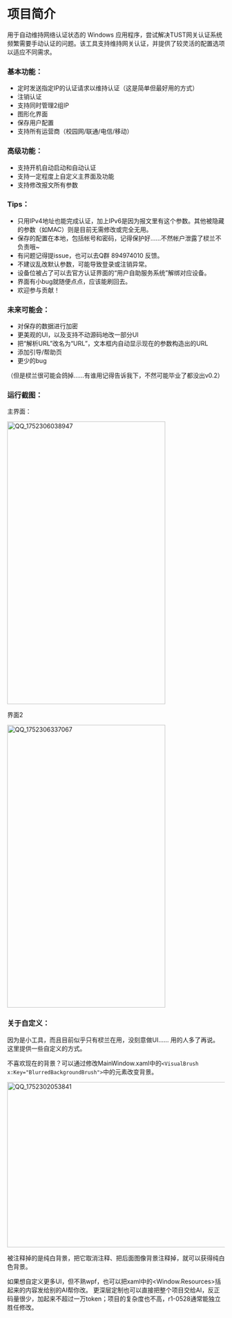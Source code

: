 

# 项目简介

用于自动维持网络认证状态的 Windows 应用程序，尝试解决TUST网关认证系统频繁需要手动认证的问题。该工具支持维持网关认证，并提供了较灵活的配置选项以适应不同需求。

### **基本功能：**

- 定时发送指定IP的认证请求以维持认证（这是简单但最好用的方式）
- 注销认证
- 支持同时管理2组IP
- 图形化界面
- 保存用户配置
- 支持所有运营商（校园网/联通/电信/移动）

### **高级功能：**

- 支持开机自动启动和自动认证
- 支持一定程度上自定义主界面及功能
- 支持修改报文所有参数

### **Tips：**

- 只用IPv4地址也能完成认证，加上IPv6是因为报文里有这个参数。其他被隐藏的参数（如MAC）则是目前无需修改或完全无用。
- 保存的配置在本地，包括帐号和密码，记得保护好……不然帐户泄露了棂兰不负责哦~
- 有问题记得提issue，也可以去Q群 894974010 反馈。
- 不建议乱改默认参数，可能导致登录或注销异常。
- 设备位被占了可以去官方认证界面的“用户自助服务系统”解绑对应设备。
- 界面有小bug就随便点点，应该能刷回去。
- 欢迎参与贡献！

### **未来可能会：**

- 对保存的数据进行加密
- 更美观的UI，以及支持不动源码地改一部分UI
- 把“解析URL”改名为“URL”，文本框内自动显示现在的参数构造出的URL
- 添加引导/帮助页
- 更少的bug


（但是棂兰很可能会鸽掉……有谁用记得告诉我下，不然可能毕业了都没出v0.2）



### 运行截图：

主界面：

<img width="366" height="653" alt="QQ_1752306038947" src="https://github.com/user-attachments/assets/3a8bd109-6112-4f0a-96f5-45a216721e5f" />

界面2
       
<img width="366" height="653" alt="QQ_1752306337067" src="https://github.com/user-attachments/assets/e57f28bd-f500-43dc-a24e-5631373694e6" />







### **关于自定义：**

因为是小工具，而且目前似乎只有棂兰在用，没刻意做UI…… 用的人多了再说。这里提供一些自定义的方式。

不喜欢现在的背景？可以通过修改MainWindow.xaml中的`<VisualBrush x:Key="BlurredBackgroundBrush">`中的元素改变背景。

<img width="848" height="382" alt="QQ_1752302053841" src="https://github.com/user-attachments/assets/83c57c57-af1c-4888-82b1-104391ff24fa" />

被注释掉的是纯白背景，把它取消注释、把后面图像背景注释掉，就可以获得纯白色背景。

如果想自定义更多UI，但不熟wpf，也可以把xaml中的<Window.Resources>括起来的内容发给别的AI帮你改。
更深层定制也可以直接把整个项目交给AI，反正码量很少，加起来不超过一万token；项目的复杂度也不高，r1-0528通常能独立胜任修改。



